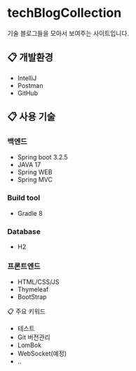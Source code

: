 # techBlogCollection
기술 블로그들을 모아서 보여주는 사이트입니다.

## 📋 개발환경
- IntelliJ
- Postman
- GitHub

## 📋 사용 기술
### 백엔드
- Spring boot 3.2.5
- JAVA 17
- Spring WEB
- Spring MVC

### Build tool
- Gradle 8

### Database
- H2

### 프론트엔드
- HTML/CSS/JS
- Thymeleaf
- BootStrap

📋 주요 키워드
- 테스트
- Git 버전관리
- LomBok
- WebSocket(예정)
- ..
